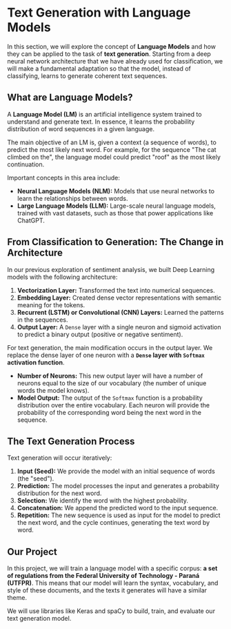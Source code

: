 
# Text Generation with Language Models

In this section, we will explore the concept of **Language Models** and how they can be applied to the task of **text generation**. Starting from a deep neural network architecture that we have already used for classification, we will make a fundamental adaptation so that the model, instead of classifying, learns to generate coherent text sequences.

## What are Language Models?

A **Language Model (LM)** is an artificial intelligence system trained to understand and generate text. In essence, it learns the probability distribution of word sequences in a given language.

The main objective of an LM is, given a context (a sequence of words), to predict the most likely next word. For example, for the sequence "The cat climbed on the", the language model could predict "roof" as the most likely continuation.

Important concepts in this area include:

- **Neural Language Models (NLM):** Models that use neural networks to learn the relationships between words.
- **Large Language Models (LLM):** Large-scale neural language models, trained with vast datasets, such as those that power applications like ChatGPT.

## From Classification to Generation: The Change in Architecture

In our previous exploration of sentiment analysis, we built Deep Learning models with the following architecture:

1. **Vectorization Layer:** Transformed the text into numerical sequences.
2. **Embedding Layer:** Created dense vector representations with semantic meaning for the tokens.
3. **Recurrent (LSTM) or Convolutional (CNN) Layers:** Learned the patterns in the sequences.
4. **Output Layer:** A `Dense` layer with a single neuron and sigmoid activation to predict a binary output (positive or negative sentiment).

For text generation, the main modification occurs in the output layer. We replace the dense layer of one neuron with a **`Dense` layer with `Softmax` activation function**.

- **Number of Neurons:** This new output layer will have a number of neurons equal to the size of our vocabulary (the number of unique words the model knows).
- **Model Output:** The output of the `Softmax` function is a probability distribution over the entire vocabulary. Each neuron will provide the probability of the corresponding word being the next word in the sequence.

## The Text Generation Process

Text generation will occur iteratively:

1. **Input (Seed):** We provide the model with an initial sequence of words (the "seed").
2. **Prediction:** The model processes the input and generates a probability distribution for the next word.
3. **Selection:** We identify the word with the highest probability.
4. **Concatenation:** We append the predicted word to the input sequence.
5. **Repetition:** The new sequence is used as input for the model to predict the next word, and the cycle continues, generating the text word by word.

## Our Project

In this project, we will train a language model with a specific corpus: **a set of regulations from the Federal University of Technology - Paraná (UTFPR)**. This means that our model will learn the syntax, vocabulary, and style of these documents, and the texts it generates will have a similar theme.

We will use libraries like Keras and spaCy to build, train, and evaluate our text generation model.

